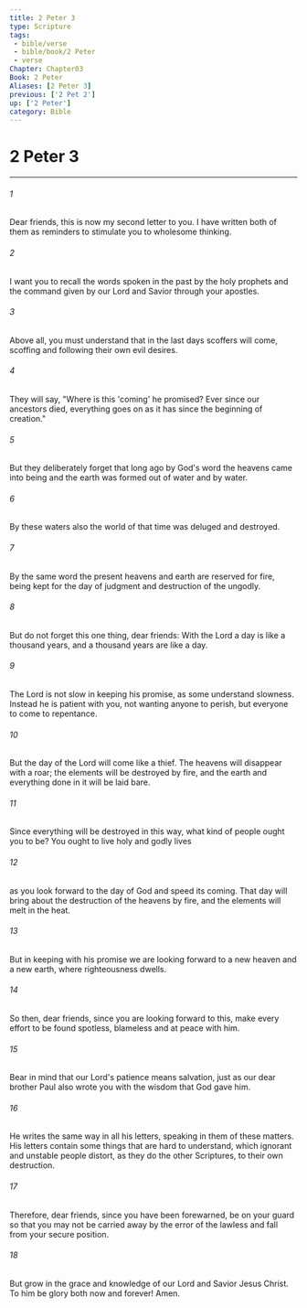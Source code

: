 ```yaml
---
title: 2 Peter 3
type: Scripture
tags:
 - bible/verse
 - bible/book/2 Peter
 - verse
Chapter: Chapter03
Book: 2 Peter
Aliases: [2 Peter 3]
previous: ['2 Pet 2']
up: ['2 Peter']
category: Bible
---
```

# 2 Peter 3

***


###### 1 
Dear friends, this is now my second letter to you. I have written both of them as reminders to stimulate you to wholesome thinking. 

###### 2 
I want you to recall the words spoken in the past by the holy prophets and the command given by our Lord and Savior through your apostles. 

###### 3 
Above all, you must understand that in the last days scoffers will come, scoffing and following their own evil desires. 

###### 4 
They will say, "Where is this 'coming' he promised? Ever since our ancestors died, everything goes on as it has since the beginning of creation." 

###### 5 
But they deliberately forget that long ago by God's word the heavens came into being and the earth was formed out of water and by water. 

###### 6 
By these waters also the world of that time was deluged and destroyed. 

###### 7 
By the same word the present heavens and earth are reserved for fire, being kept for the day of judgment and destruction of the ungodly. 

###### 8 
But do not forget this one thing, dear friends: With the Lord a day is like a thousand years, and a thousand years are like a day. 

###### 9 
The Lord is not slow in keeping his promise, as some understand slowness. Instead he is patient with you, not wanting anyone to perish, but everyone to come to repentance. 

###### 10 
But the day of the Lord will come like a thief. The heavens will disappear with a roar; the elements will be destroyed by fire, and the earth and everything done in it will be laid bare. 

###### 11 
Since everything will be destroyed in this way, what kind of people ought you to be? You ought to live holy and godly lives 

###### 12 
as you look forward to the day of God and speed its coming. That day will bring about the destruction of the heavens by fire, and the elements will melt in the heat. 

###### 13 
But in keeping with his promise we are looking forward to a new heaven and a new earth, where righteousness dwells. 

###### 14 
So then, dear friends, since you are looking forward to this, make every effort to be found spotless, blameless and at peace with him. 

###### 15 
Bear in mind that our Lord's patience means salvation, just as our dear brother Paul also wrote you with the wisdom that God gave him. 

###### 16 
He writes the same way in all his letters, speaking in them of these matters. His letters contain some things that are hard to understand, which ignorant and unstable people distort, as they do the other Scriptures, to their own destruction. 

###### 17 
Therefore, dear friends, since you have been forewarned, be on your guard so that you may not be carried away by the error of the lawless and fall from your secure position. 

###### 18 
But grow in the grace and knowledge of our Lord and Savior Jesus Christ. To him be glory both now and forever! Amen. 
